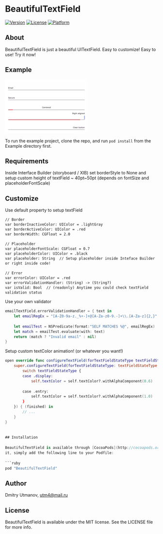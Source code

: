 # BeautifulTextField

[![Version](https://img.shields.io/cocoapods/v/BeautifulTextField.svg?style=flat)](http://cocoapods.org/pods/BeautifulTextField)
[![License](https://img.shields.io/cocoapods/l/BeautifulTextField.svg?style=flat)](http://cocoapods.org/pods/BeautifulTextField)
[![Platform](https://img.shields.io/cocoapods/p/BeautifulTextField.svg?style=flat)](http://cocoapods.org/pods/BeautifulTextField)

## About

BeautifulTextField is just a beautiful UITextField. Easy to customize! Easy to use! Try it now!


## Example

![Example Gif](https://raw.githubusercontent.com/CoolCodeFactory/BeautifulTextField/master/example.gif)

To run the example project, clone the repo, and run `pod install` from the Example directory first.


## Requirements

Inside Interface Builder (storyboard / XIB) set borderStyle to None and setup custom height of textField ~ 40pt~50pt (depends on fontSize and placeholderFontScale)


## Customize

Use default property to setup textField
```
// Border
var borderInactiveColor: UIColor = .lightGray
var borderActiveColor: UIColor = .red
var borderWidth: CGFloat = 2.0

// Placeholder
var placeholderFontScale: CGFloat = 0.7
var placeholderColor: UIColor = .black
var placeholder: String  // Setup placeholder inside Inteface Builder or right inside code!

// Error
var errorColor: UIColor = .red
var errorValidationHandler: (String) -> (String?)
var isValid: Bool  // (readonly) Anytime you could check textField validation status
```

Use your own validator 
```swift
emailTextField.errorValidationHandler = { text in
    let emailRegEx = "[A-Z0-9a-z._%+-]+@[A-Za-z0-9.-]+\\.[A-Za-z]{2,}"

    let emailTest = NSPredicate(format:"SELF MATCHES %@", emailRegEx)
    let match = emailTest.evaluate(with: text)
    return (match ? "Invalid email" : nil)
}
```

Setup custom textColor animation! (or whatever you want!)
```swift
open override func configureTextField(forTextFieldStateType textFieldStateType: BaseBeautifulTextField.TextFieldStateType, forTextStateType textStateType: BaseBeautifulTextField.TextStateType, animated: Bool, animations: (() -> ())?, completion: ((Bool) -> ())?) {
    super.configureTextField(forTextFieldStateType: textFieldStateType, forTextStateType: textStateType, animated: animated, animations: { 
        switch textFieldStateType {
        case .display:
            self.textColor = self.textColor?.withAlphaComponent(0.6)

        case .entry:
            self.textColor = self.textColor?.withAlphaComponent(1.0)
        }
    }) { (finished) in
        // ...
    }
}


## Installation

BeautifulTextField is available through [CocoaPods](http://cocoapods.org). To install
it, simply add the following line to your Podfile:

```ruby
pod "BeautifulTextField"
```

## Author

Dmitry Utmanov, utm4@mail.ru

## License

BeautifulTextField is available under the MIT license. See the LICENSE file for more info.

